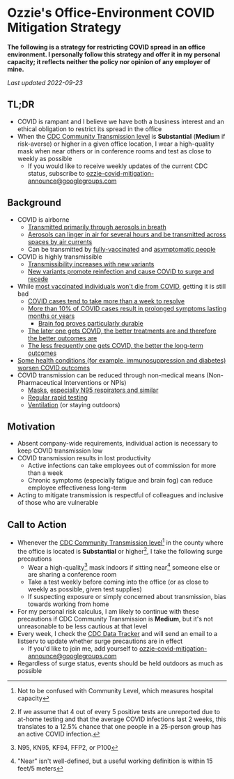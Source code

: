 # Ozzie's Office-Environment COVID Mitigation Strategy

**The following is a strategy for restricting COVID spread in an office environment. I personally follow this strategy and offer it in my personal capacity; it reflects neither the policy nor opinion of any employer of mine.**

*Last updated 2022-09-23*

## TL;DR
* COVID is rampant and I believe we have both a business interest and an ethical obligation to restrict its spread in the office
* When the [CDC Community Transmission level](https://covid.cdc.gov/covid-data-tracker/#county-view?list_select_state=all_states&list_select_county=all_counties&data-type=Risk&null=Risk) is **Substantial** (**Medium** if risk-averse) or higher in a given office location, I wear a high-quality mask when near others or in conference rooms and test as close to weekly as possible
  * If you would like to receive weekly updates of the current CDC status, subscribe to [ozzie-covid-mitigation-announce@googlegroups.com](https://groups.google.com/u/0/g/ozzie-covid-mitigation-announce)

## Background

* COVID is airborne
  * [Transmitted primarily through aerosols in breath](https://www.ncbi.nlm.nih.gov/pmc/articles/PMC8721651/)
  * [Aerosols can linger in air for several hours and be transmitted across spaces by air currents](https://www.ncbi.nlm.nih.gov/pmc/articles/PMC7954773/)
  * Can be transmitted by [fully-vaccinated](https://www.ncbi.nlm.nih.gov/pmc/articles/PMC8554486/) and [asymptomatic people](https://jammi.utpjournals.press/doi/10.3138/jammi-2020-0030)
* COVID is highly transmissible
  * [Transmissibility increases with new variants](https://erictopol.substack.com/p/the-pandemic-and-the-boiling-frog)
  * [New variants promote reinfection and cause COVID to surge and recede](https://erictopol.substack.com/p/its-the-virus-stupid)
* While [most vaccinated individuals won't die from COVID](https://www.cdc.gov/mmwr/volumes/71/wr/mm7129e1.htm?s_cid=mm7129e1_w), getting it is still bad
  * [COVID cases tend to take more than a week to resolve](https://www.hopkinsmedicine.org/health/conditions-and-diseases/coronavirus/diagnosed-with-covid-19-what-to-expect#:~:text=How%20long%20do%20COVID%20symptoms,%2C%20kidneys%2C%20lungs%20and%20brain.)
  * [More than 10% of COVID cases result in prolonged symptoms lasting months or years](https://www.cdc.gov/mmwr/volumes/71/wr/mm7121e1.htm?s_cid=mm7121e1_w)
    * [Brain fog proves particularly durable](https://www.statnews.com/2022/08/17/risk-of-brain-fog-and-other-conditions-persists-up-to-two-years-after-covid-infection/)
  * [The later one gets COVID, the better treatments are and therefore the better outcomes are](https://www.sfchronicle.com/bayarea/article/avoid-covid-infection-17111911.php)
  * [The less frequently one gets COVID, the better the long-term outcomes](https://erictopol.substack.com/p/a-reinfection-red-flag)
* [Some health conditions (for example, immunosuppression and diabetes) worsen COVID outcomes](https://www.cdc.gov/coronavirus/2019-ncov/need-extra-precautions/people-with-medical-conditions.html)
* COVID transmission can be reduced through non-medical means (Non-Pharmaceutical Interventions or NPIs)
  * [Masks](https://www.cdc.gov/mmwr/volumes/71/wr/mm7106e1.htm), [especially N95 respirators and similar](https://www.ncbi.nlm.nih.gov/pmc/articles/PMC8084286/)
  * [Regular rapid testing](https://www.science.org/doi/10.1126/sciadv.abd5393)
  * [Ventilation](https://www.ncbi.nlm.nih.gov/pmc/articles/PMC7255254/) (or staying outdoors)

## Motivation
* Absent company-wide requirements, individual action is necessary to keep COVID transmission low
* COVID transmission results in lost productivity
  * Active infections can take employees out of commission for more than a week
  * Chronic symptoms (especially fatigue and brain fog) can reduce employee effectiveness long-term
* Acting to mitigate transmission is respectful of colleagues and inclusive of those who are vulnerable

## Call to Action
* Whenever the [CDC Community Transmission level](https://covid.cdc.gov/covid-data-tracker/#county-view?list_select_state=all_states&list_select_county=all_counties&data-type=Risk&null=Risk)[^4] in the county where the office is located is **Substantial** or higher[^1], I take the following surge precautions
  * Wear a high-quality[^2] mask indoors if sitting near[^3] someone else or are sharing a conference room
  * Take a test weekly before coming into the office (or as close to weekly as possible, given test supplies)
  * If suspecting exposure or simply concerned about transmission, bias towards working from home
* For my personal risk calculus, I am likely to continue with these precautions if CDC Community Transmission is **Medium**, but it's not unreasonable to be less cautious at that level
* Every week, I check the [CDC Data Tracker](https://covid.cdc.gov/covid-data-tracker/#county-view?list_select_state=all_states&list_select_county=all_counties&data-type=Risk&null=Risk) and will send an email to a listserv to update whether surge precautions are in effect
  * If you'd like to join me, add yourself to [ozzie-covid-mitigation-announce@googlegroups.com](https://groups.google.com/u/0/g/ozzie-covid-mitigation-announce)
* Regardless of surge status, events should be held outdoors as much as possible

[^1]: If we assume that 4 out of every 5 positive tests are unreported due to at-home testing and that the average COVID infections last 2 weeks, this translates to a 12.5% chance that one people in a 25-person group has an active COVID infection.
[^2]: N95, KN95, KF94, FFP2, or P100
[^3]: "Near" isn't well-defined, but a useful working definition is within 15 feet/5 meters
[^4]: Not to be confused with Community Level, which measures hospital capacity
